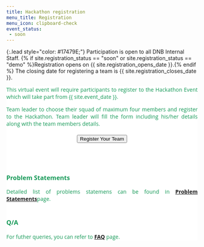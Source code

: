 ```yaml
---
title: Hackathon registration
menu_title: Registration
menu_icon: clipboard-check
event_status:
 - soon
---
```


{:.lead style="color: #17479E;"}
Participation is open to all DNB Internal Staff. {% if site.registration_status
== "soon" or site.registration_status == "demo" %}Registration opens on
{{ site.registration_opens_date }}.{% endif %} The closing date for registering a team 
is {{ site.registration_closes_date }}.


<div class="page-content" aria-label="Content" style="background: white; font-family: 'Open Sans', 'Helvetica Neue', Helvetica, Arial, sans-serif; text-align: justify; text-justify: inter-word; color: #159957;">
<section>
<div class="wrapper">
<div>
This virtual event will require participants to register to the
Hackathon Event which will take part from {{ site.event_date }}.

<!--
{% if site.registration_status == "soon" or site.registration_status == "demo" %}
  <a class="btn disabled">Registration opens soon</a>
{% endif %}
{% if site.registration_status == "open" or site.registration_status == "demo" %}
  [Complete the application form](https://forms.office.com/Pages/ResponsePage.aspx?id=VUIF41YjAU2H6BEeteoS4LGYf9e_wDFGo65PpU1kp0pUMFJHMVROTlZWQ1IwMVlNWTlJWUhaRE83Ty4u){:.btn target="_blank"}
{% endif %}
{% if site.registration_status == "closed" or site.registration_status == "demo" %}
  <a class="btn disabled">Registration has closed</a>
{% endif %}
-->

Team leader to choose their squad of maximum four members and register to the Hackathon. Team leader will fill the form including his/her details along with the team members details.


<div style="font-size: 32px; text-align: center; margin: 20px">
<a href="https://forms.office.com/Pages/ResponsePage.aspx?id=VUIF41YjAU2H6BEeteoS4LGYf9e_wDFGo65PpU1kp0pUMFJHMVROTlZWQ1IwMVlNWTlJWUhaRE83Ty4u" target="_blank">
<button class="favorite styled" type="button">
    Register Your Team
</button>
</a>
</div>

<br>
<br>
<div>
<h3>Problem Statements</h3>
Detailed list of problems statemens can be found in <a href="{{ site.baseurl }}{% link projects.md %}"><b>Problem Statements</b></a>page.
</div>
<div>
<br>
<h3>Q/A</h3>
For futher queries, you can refer to <a href="{{ site.baseurl }}{% link faq.md %}"><b>FAQ</b></a> page.
</div>
</div>
</section>
</div>
